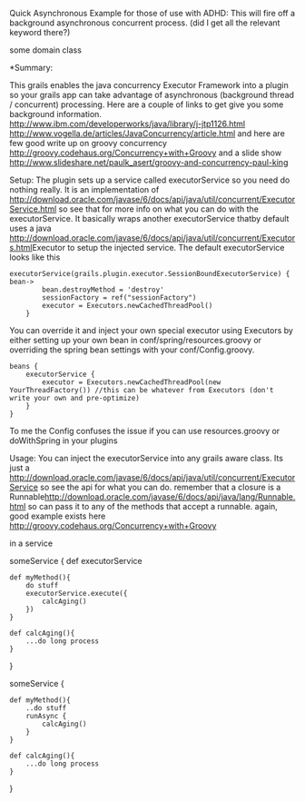 Quick Asynchronous Example for those of use with ADHD:
This will fire off a background asynchronous concurrent process. (did I get all the relevant keyword there?)

some domain class


*Summary: 

This grails enables the java concurrency Executor Framework into a plugin so your grails app can take advantage of asynchronous (background thread / concurrent) processing. Here are a couple of links to get give you some background information.
http://www.ibm.com/developerworks/java/library/j-jtp1126.html
http://www.vogella.de/articles/JavaConcurrency/article.html
and here are few good write up on groovy concurrency 
http://groovy.codehaus.org/Concurrency+with+Groovy
and a slide show
http://www.slideshare.net/paulk_asert/groovy-and-concurrency-paul-king

Setup:
The plugin sets up a service called executorService so you need do nothing really. It is an implementation of <http://download.oracle.com/javase/6/docs/api/java/util/concurrent/ExecutorService.html> so see that for more info on what you can do with the executorService. It basically wraps another executorService thatby default uses a java <http://download.oracle.com/javase/6/docs/api/java/util/concurrent/Executors.html>Executor to setup the injected service. The default executorService looks like this 

	executorService(grails.plugin.executor.SessionBoundExecutorService) { bean->
			bean.destroyMethod = 'destroy'
			sessionFactory = ref("sessionFactory")
			executor = Executors.newCachedThreadPool()
		}

You can override it and inject your own special executor using Executors by either setting up your own bean in conf/spring/resources.groovy or overriding the spring bean settings with your conf/Config.groovy.
	
	beans {
		executorService {
			executor = Executors.newCachedThreadPool(new YourThreadFactory()) //this can be whatever from Executors (don't write your own and pre-optimize)
 		}
	}

To me the Config confuses the issue if you can use resources.groovy or doWithSpring in your plugins

Usage:
You can inject the executorService into any grails aware class. Its just a http://download.oracle.com/javase/6/docs/api/java/util/concurrent/ExecutorService so see the api for what you can do.
remember that a closure is a Runnable<http://download.oracle.com/javase/6/docs/api/java/lang/Runnable.html> so can pass it to any of the methods that accept a runnable. again, good example exists here <http://groovy.codehaus.org/Concurrency+with+Groovy>



in a service

someService {
	def executorService

	def myMethod(){
		do stuff
		executorService.execute({
			calcAging()
		})
	}

	def calcAging(){
		...do long process
	}
	
}

someService {

	def myMethod(){
		..do stuff
		runAsync {
			calcAging()
		}
	}

	def calcAging(){
		...do long process
	}
	
}